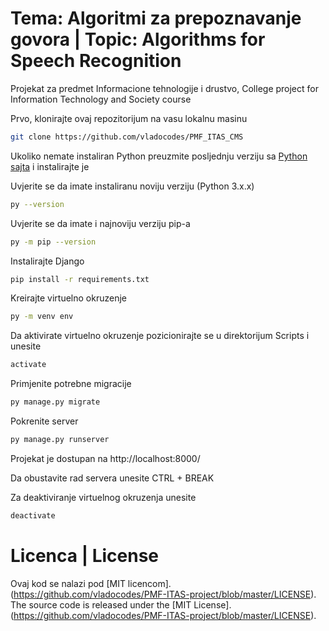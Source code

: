# Tema: Algoritmi za prepoznavanje govora | Topic: Algorithms for Speech Recognition
Projekat za predmet Informacione tehnologije i drustvo, College project for Information Technology and Society course 

Prvo, klonirajte ovaj repozitorijum na vasu lokalnu masinu

```bash
git clone https://github.com/vladocodes/PMF_ITAS_CMS
```

Ukoliko nemate instaliran Python preuzmite posljednju verziju sa [Python sajta](https://www.python.org/downloads/windows/) i instalirajte je

Uvjerite se da imate instaliranu noviju verziju (Python 3.x.x)

```bash
py --version
```

Uvjerite se da imate i najnoviju verziju pip-a

```bash
py -m pip --version
```

Instalirajte Django

```bash
pip install -r requirements.txt
```

Kreirajte virtuelno okruzenje

```bash
py -m venv env
```

Da aktivirate virtuelno okruzenje pozicionirajte se u direktorijum Scripts i unesite 
```bash
activate
```

Primjenite potrebne migracije

```bash
py manage.py migrate
```

Pokrenite server

```bash
py manage.py runserver
```

Projekat je dostupan na http://localhost:8000/

Da obustavite rad servera unesite CTRL + BREAK

Za deaktiviranje virtuelnog okruzenja unesite

```bash
deactivate
```

# Licenca | License
Ovaj kod se nalazi pod [MIT licencom].(https://github.com/vladocodes/PMF-ITAS-project/blob/master/LICENSE).  
The source code is released under the [MIT License].(https://github.com/vladocodes/PMF-ITAS-project/blob/master/LICENSE).
